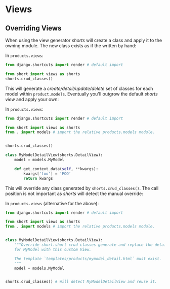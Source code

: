 # Views


## Overriding Views

When using the view generator _shorts_ will create a class and apply it to the
owning module. The new class exists as if the written by hand:

In `products.views`:

```py
from django.shortcuts import render # default import

from short import views as shorts
shorts.crud_classes()
```

This will generate a _create/detail/update/delete_ set of classes for each model
within `product.models`. Eventually you'll outgrow the default _shorts view_ and
apply your own:



In `products.views`:

```py
from django.shortcuts import render # default import

from short import views as shorts
from . import models # import the relative products.models module.


shorts.crud_classes()

class MyModelDetailView(shorts.DetailView):
    model = models.MyModel

    def get_context_data(self, **kwargs):
        kwargs['foo'] = 'FOO'
        return kwargs

```

This will override any class generated by `shorts.crud_classes()`.  The call position
is not important as _shorts_ will detect the manual override:

In `products.views` (alternative for the above):

```py
from django.shortcuts import render # default import

from short import views as shorts
from . import models # import the relative products.models module.


class MyModelDetailView(shorts.DetailView):
    """Override short.short crud classes generate and replace the detail view
    for MyModel with this custom View.

    The template `templates/products/mymodel_detail.html` must exist.
    """
    model = models.MyModel


shorts.crud_classes() # Will detect MyModelDetailView and reuse it.
```

